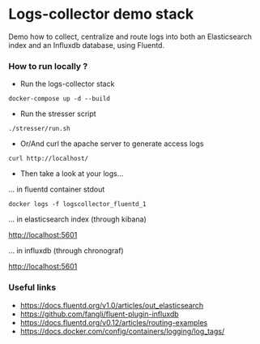 
# Logs-collector demo stack

Demo how to collect, centralize and route logs into both an Elasticsearch index and an Influxdb database, using Fluentd.


### How to run locally ?

- Run the logs-collector stack

```
docker-compose up -d --build
```

- Run the stresser script

```
./stresser/run.sh
```

- Or/And curl the apache server to generate access logs

```
curl http://localhost/
```

- Then take a look at your logs...

... in fluentd container stdout

```
docker logs -f logscollector_fluentd_1
```

... in elasticsearch index (through kibana)

[http://localhost:5601](http://localhost:5601)

... in influxdb (through chronograf)

[http://localhost:5601](http://localhost:8888)


### Useful links

- https://docs.fluentd.org/v1.0/articles/out_elasticsearch
- https://github.com/fangli/fluent-plugin-influxdb
- https://docs.fluentd.org/v0.12/articles/routing-examples
- https://docs.docker.com/config/containers/logging/log_tags/
